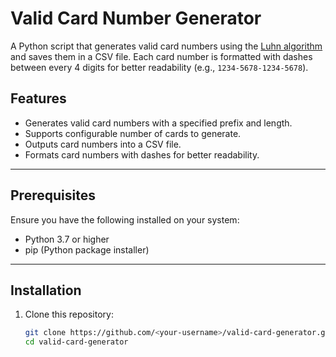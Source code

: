 # Valid Card Number Generator

A Python script that generates valid card numbers using the [Luhn algorithm](https://en.wikipedia.org/wiki/Luhn_algorithm) and saves them in a CSV file. Each card number is formatted with dashes between every 4 digits for better readability (e.g., `1234-5678-1234-5678`).

## Features

- Generates valid card numbers with a specified prefix and length.
- Supports configurable number of cards to generate.
- Outputs card numbers into a CSV file.
- Formats card numbers with dashes for better readability.

---

## Prerequisites

Ensure you have the following installed on your system:

- Python 3.7 or higher
- pip (Python package installer)

---

## Installation

1. Clone this repository:
   ```bash
   git clone https://github.com/<your-username>/valid-card-generator.git
   cd valid-card-generator
